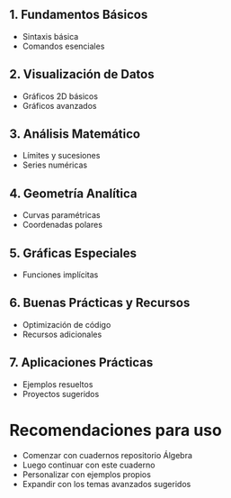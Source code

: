 ## 1. Fundamentos Básicos
- Sintaxis básica  
- Comandos esenciales
  
## 2. Visualización de Datos
- Gráficos 2D básicos
- Gráficos avanzados

## 3. Análisis Matemático
- Límites y sucesiones
- Series numéricas

## 4. Geometría Analítica
- Curvas paramétricas
- Coordenadas polares

## 5. Gráficas Especiales
- Funciones implícitas

## 6. Buenas Prácticas y Recursos
- Optimización de código
- Recursos adicionales

## 7. Aplicaciones Prácticas
- Ejemplos resueltos
- Proyectos sugeridos

# Recomendaciones para uso

- Comenzar con cuadernos repositorio Álgebra
- Luego continuar con este cuaderno
- Personalizar con ejemplos propios
- Expandir con los temas avanzados sugeridos
